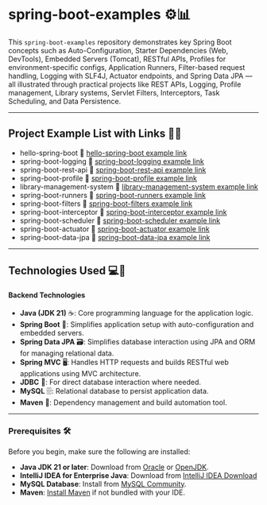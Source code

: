 # spring-boot-examples ⚙️📊

This `spring-boot-examples` repository demonstrates key Spring Boot concepts such as Auto-Configuration, Starter Dependencies (Web, DevTools), Embedded Servers (Tomcat), RESTful APIs, Profiles for environment-specific configs, Application Runners, Filter-based request handling, Logging with SLF4J, Actuator endpoints, and Spring Data JPA — all illustrated through practical projects like REST APIs, Logging, Profile management, Library systems, Servlet Filters, Interceptors, Task Scheduling, and Data Persistence.

---

## Project Example List with Links 🔗📂

- hello-spring-boot 🔗 [hello-spring-boot example link](https://github.com/thevishalchothe/spring-boot-examples/tree/b777790ed90667e9b3deb4ecde3162aa4694f9a1/hello-spring-boot)
- spring-boot-logging 🔗 [spring-boot-logging example link](https://github.com/thevishalchothe/spring-boot-examples/tree/b777790ed90667e9b3deb4ecde3162aa4694f9a1/spring-boot-logging)
- spring-boot-rest-api 🔗 [spring-boot-rest-api example link](https://github.com/thevishalchothe/spring-boot-examples/tree/b777790ed90667e9b3deb4ecde3162aa4694f9a1/spring-boot-rest-api)
- spring-boot-profile 🔗 [spring-boot-profile example link](https://github.com/thevishalchothe/spring-boot-examples/tree/b777790ed90667e9b3deb4ecde3162aa4694f9a1/spring-boot-profile)
- library-management-system 🔗 [library-management-system example link](https://github.com/thevishalchothe/spring-boot-examples/tree/b777790ed90667e9b3deb4ecde3162aa4694f9a1/library-management-system)
- spring-boot-runners 🔗 [spring-boot-runners example link](https://github.com/thevishalchothe/spring-boot-examples/tree/2ea82f034332b6419ce2417ce0939a7a1c49b7b2/spring-boot-runners)
- spring-boot-filters 🔗 [spring-boot-filters example link](https://github.com/thevishalchothe/spring-boot-examples/tree/923db60262cbd5707eaa482f6f0576909e30553d/spring-boot-filters)
- spring-boot-interceptor 🔗 [spring-boot-interceptor example link](https://github.com/thevishalchothe/spring-boot-examples/tree/45274202659863a45729f523d28928668a2318a6/spring-boot-interceptor)
- spring-boot-scheduler 🔗 [spring-boot-scheduler example link](https://github.com/thevishalchothe/spring-boot-examples/tree/45154998d751f82c98f1d6cd85139e4cf8151b48/spring-boot-scheduler)
- spring-boot-actuator 🔗 [spring-boot-actuator example link](https://github.com/thevishalchothe/spring-boot-examples/tree/82f97912e0981efcefd04a363c0bfb76ad3d7f18/spring-boot-actuator)
- spring-boot-data-jpa 🔗 [spring-boot-data-jpa example link](https://github.com/thevishalchothe/spring-boot-examples/tree/062431dbfb1f7368073dc087eff0699fccb0e43b/spring-boot-data-jpa)

---

## Technologies Used 💻🔧

#### **Backend Technologies**
- **Java (JDK 21)** ☕️: Core programming language for the application logic.
- **Spring Boot** 🚀: Simplifies application setup with auto-configuration and embedded servers.
- **Spring Data JPA** 🗃️: Simplifies database interaction using JPA and ORM for managing relational data.
- **Spring MVC** 🖥️: Handles HTTP requests and builds RESTful web applications using MVC architecture.
- **JDBC** 📡: For direct database interaction where needed.
- **MySQL** 🗄️: Relational database to persist application data.
- **Maven** 🧰: Dependency management and build automation tool.


---

### **Prerequisites** 🛠️

Before you begin, make sure the following are installed:

- **Java JDK 21 or later**: Download from [Oracle](https://www.oracle.com/java/technologies/javase/jdk21-archive-downloads.html) or [OpenJDK](https://jdk.java.net/21/).
- **IntelliJ IDEA for Enterprise Java**: Download from [IntelliJ IDEA Download](https://www.jetbrains.com/idea/download/)
- **MySQL Database**: Install from [MySQL Community](https://dev.mysql.com/downloads/installer/).
- **Maven**: [Install Maven](https://maven.apache.org/install.html) if not bundled with your IDE.
